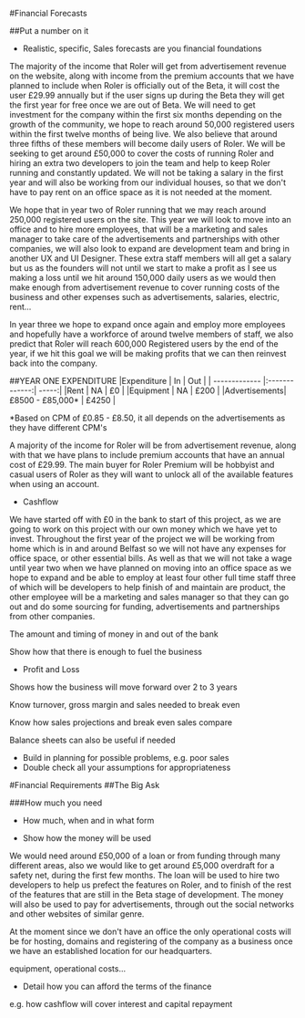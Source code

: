 #Financial Forecasts

##Put a number on it 

-	Realistic, specific, Sales forecasts are you financial foundations

The majority of the income that Roler will get from advertisement revenue on the website, along with income from the premium accounts that we have planned to include when Roler is officially out of the Beta, it will cost the user £29.99 annually but if the user signs up during the Beta they will get the first year for free once we are out of Beta. We will need to get investment for the company within the first six months depending on the growth of the community, we hope to reach around 50,000 registered users within the first twelve months of being live. We also believe that around three fifths of these members will become daily users of Roler. We will be seeking to get around £50,000 to cover the costs of running Roler and hiring an extra two developers to join the team and help to keep Roler running and constantly updated. We will not be taking a salary in the first year and will also be working from our individual houses, so that we don't have to pay rent on an office space as it is not needed at the moment.

We hope that in year two of Roler running that we may reach around 250,000 registered users on the site. This year we will look to move into an office and to hire more employees, that will be a marketing and sales manager to take care of the advertisements and partnerships with other companies, we will also look to expand are development team and bring in another UX and UI Designer. These extra staff members will all get a salary but us as the founders will not until we start to make a profit as I see us making a loss until we hit around 150,000 daily users as we would then make enough from advertisement revenue to cover running costs of the business and other expenses such as advertisements, salaries, electric, rent... 

In year three we hope to expand once again and employ more employees and hopefully have a workforce of around twelve members of staff, we also predict that Roler will reach 600,000 Registered users by the end of the year, if we hit this goal we will be making profits that we can then reinvest back into the company.

##YEAR ONE EXPENDITURE
|Expenditure       | In           | Out  |
| ------------- |:-------------:| -----:|
|Rent     | NA | £0 |
|Equipment    | NA      |   £200 |
|Advertisements| £8500 - £85,000*    |  £4250 |

*Based on CPM of £0.85 - £8.50, it all depends on the advertisements as they have different CPM's

A majority of the income for Roler will be from advertisement revenue, along with that we have plans to include premium accounts that have an annual cost of £29.99. The main buyer for Roler Premium will be hobbyist and casual users of Roler as they will want to unlock all of the available features when using an account.

-	Cashflow 


We have started off with £0 in the bank to start of this project, as we are going to work on this project with our own money which we have yet to invest. Throughout the first year of the project we will be working from home which is in and around Belfast so we will not have any expenses for office space, or other essential bills. As well as that we will not take a wage until year two when we have planned on moving into an office space as we hope to expand and be able to employ at least four other full time staff three of which will be developers to help finish of and maintain are product, the other employee will be a marketing and sales manager so that they can go out and do some sourcing for funding, advertisements and partnerships from other companies.

The amount and timing of money in and out of the bank

Show how that there is enough to fuel the business

-	Profit and Loss

Shows how the business will move forward over 2 to 3 years

Know turnover, gross margin and sales needed to break even

Know how sales projections and break even sales compare

Balance sheets can also be useful if needed

-	Build in planning for possible problems, e.g. poor sales
-	Double check all your assumptions for appropriateness


#Financial Requirements
##The Big Ask

###How much you need

-	How much, when and in what form

-	Show how the money will be used

We would need around £50,000 of a loan or from funding through many different areas, also we would like to get around £5,000 overdraft for a safety net, during the first few months. The loan will be used to hire two developers to help us prefect the features on Roler, and to finish of the rest of the features that are still in the Beta stage of development. The money will also be used to pay for advertisements, through out the social networks and other websites of similar genre.

At the moment since we don't have an office the only operational costs will be for hosting, domains and registering of the company as a business once we have an established location for our headquarters.


equipment, operational costs...

-	Detail how you can afford the terms of the finance

e.g. how cashflow will cover interest and capital repayment

